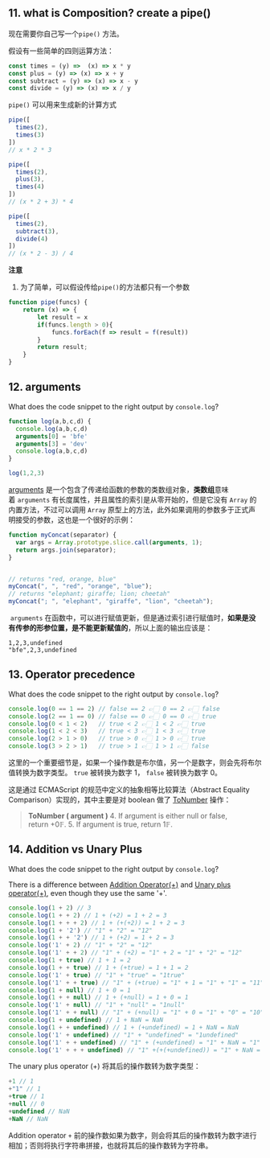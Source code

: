 ## 11. what is Composition? create a pipe()

现在需要你自己写一个`pipe()` 方法。

假设有一些简单的四则运算方法：

```js
const times = (y) =>  (x) => x * y
const plus = (y) => (x) => x + y
const subtract = (y) => (x) => x - y
const divide = (y) => (x) => x / y
```

`pipe()` 可以用来生成新的计算方式

```js
pipe([
  times(2),
  times(3)
])  
// x * 2 * 3

pipe([
  times(2),
  plus(3),
  times(4)
]) 
// (x * 2 + 3) * 4

pipe([
  times(2),
  subtract(3),
  divide(4)
]) 
// (x * 2 - 3) / 4
```

**注意**

1. 为了简单，可以假设传给`pipe()`的方法都只有一个参数

```js
function pipe(funcs) {
	return (x) => {
		let result = x
		if(funcs.length > 0){
			funcs.forEach(f => result = f(result))
		}
		return result;
	}
}
```

## 12. arguments

What does the code snippet to the right output by `console.log`?

```js
function log(a,b,c,d) {
  console.log(a,b,c,d)
  arguments[0] = 'bfe'
  arguments[3] = 'dev'
  console.log(a,b,c,d)
}

log(1,2,3)
```

[arguments](https://developer.mozilla.org/en-US/docs/Web/JavaScript/Reference/Functions/arguments) 是一个包含了传递给函数的参数的类数组对象，**类数组**意味着 `arguments` 有长度属性，并且属性的索引是从零开始的，但是它没有 `Array` 的内置方法，不过可以调用 `Array` 原型上的方法，此外如果调用的参数多于正式声明接受的参数，这也是一个很好的示例：

```js
function myConcat(separator) {
  var args = Array.prototype.slice.call(arguments, 1);
  return args.join(separator);
}


// returns "red, orange, blue"
myConcat(", ", "red", "orange", "blue");
// returns "elephant; giraffe; lion; cheetah"
myConcat("; ", "elephant", "giraffe", "lion", "cheetah");
```

 `arguments` 在函数中，可以进行赋值更新，但是通过索引进行赋值时，**如果是没有传参的形参位置，是不能更新赋值的**，所以上面的输出应该是：

```text
1,2,3,undefined
"bfe",2,3,undefined
```

## 13. Operator precedence

What does the code snippet to the right output by `console.log`?

```js
console.log(0 == 1 == 2) // false == 2 👉🏻 0 == 2 👉🏻 false
console.log(2 == 1 == 0) // false == 0 👉🏻 0 == 0 👉🏻 true
console.log(0 < 1 < 2)   // true < 2 👉🏻 1 < 2 👉🏻 true
console.log(1 < 2 < 3)   // true < 3 👉🏻 1 < 3 👉🏻 true
console.log(2 > 1 > 0)   // true > 0 👉🏻 1 > 0 👉🏻 true
console.log(3 > 2 > 1)   // true > 1 👉🏻 1 > 1 👉🏻 false
```

这里的一个重要细节是，如果一个操作数是布尔值，另一个是数字，则会先将布尔值转换为数字类型。 `true` 被转换为数字 1， `false` 被转换为数字 0。

这是通过 ECMAScript 的规范中定义的抽象相等比较算法（Abstract Equality Comparison）实现的，其中主要是对 boolean 做了 [ToNumber](https://tc39.es/ecma262/#sec-tonumber) 操作：

> **ToNumber ( argument )**
>   4. If argument is either null or false, return +0𝔽.
>   5. If argument is true, return 1𝔽.

## 14. Addition vs Unary Plus

What does the code snippet to the right output by `console.log`?

There is a difference between [Addition Operator(+)](https://tc39.es/ecma262/#sec-addition-operator-plus "null") and [Unary plus operator(+)](https://tc39.es/ecma262/#sec-unary-plus-operator "null"), even though they use the same '+'.

```js
console.log(1 + 2) // 3
console.log(1 + + 2) // 1 + (+2) = 1 + 2 = 3
console.log(1 + + + 2) // 1 + (+(+2)) = 1 + 2 = 3
console.log(1 + '2') // "1" + "2" = "12" 
console.log(1 + + '2') // 1 + (+2) = 1 + 2 = 3
console.log('1' + 2) // "1" + "2" = "12"
console.log('1' + + 2) // "1" + (+2) = "1" + 2 = "1" + "2" = "12"
console.log(1 + true) // 1 + 1 = 2
console.log(1 + + true) // 1 + (+true) = 1 + 1 = 2
console.log('1' + true) // "1" + "true" = "1true"
console.log('1' + + true) // "1" + (+true) = "1" + 1 = "1" + "1" = "11"
console.log(1 + null) // 1 + 0 = 1
console.log(1 + + null) // 1 + (+null) = 1 + 0 = 1
console.log('1' + null) // "1" + "null" = "1null"
console.log('1' + + null) // "1" + (+null) = "1" + 0 = "1" + "0" = "10"
console.log(1 + undefined) // 1 + NaN = NaN
console.log(1 + + undefined) // 1 + (+undefined) = 1 + NaN = NaN
console.log('1' + undefined) // "1" + "undefined" = "1undefined"
console.log('1' + + undefined) // "1" + (+undefined) = "1" + NaN = "1" + "NaN" = "1NaN"
console.log('1' + + + undefined) // "1" +(+(+undefined)) = "1" + NaN = "1" + "NaN" = "1NaN"
```

The unary plus operator (+) 将其后的操作数转为数字类型：

```js
+1 // 1
+"1" // 1
+true // 1
+null // 0
+undefined // NaN
+NaN // NaN
```

Addition operator `+` 前的操作数如果为数字，则会将其后的操作数转为数字进行相加；否则将执行字符串拼接，也就将其后的操作数转为字符串。
